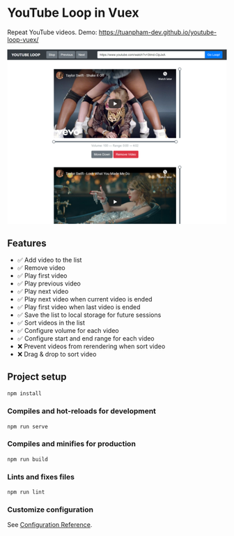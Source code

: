 # YouTube Loop in Vuex
Repeat YouTube videos. Demo: https://tuanpham-dev.github.io/youtube-loop-vuex/

![youtube-loop-vuex](https://raw.githubusercontent.com/tuanpham-dev/youtube-loop-vuex/master/screenshot.png)

## Features
- ✅ Add video to the list
- ✅ Remove video
- ✅ Play first video
- ✅ Play previous video
- ✅ Play next video
- ✅ Play next video when current video is ended
- ✅ Play first video when last video is ended
- ✅ Save the list to local storage for future sessions
- ✅ Sort videos in the list
- ✅ Configure volume for each video
- ✅ Configure start and end range for each video
- ❌ Prevent videos from rerendering when sort video
- ❌ Drag & drop to sort video

## Project setup
```
npm install
```

### Compiles and hot-reloads for development
```
npm run serve
```

### Compiles and minifies for production
```
npm run build
```

### Lints and fixes files
```
npm run lint
```

### Customize configuration
See [Configuration Reference](https://cli.vuejs.org/config/).
